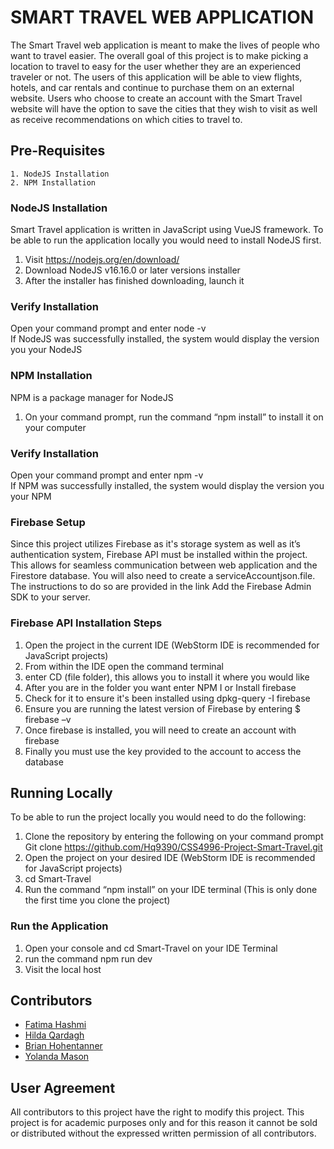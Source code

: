 # SMART TRAVEL WEB APPLICATION  
The Smart Travel web application is meant to make the lives of people who want to travel easier. The overall goal of this project is to make picking a location to travel to easy for the user whether they are an experienced traveler or not. The users of this application will be able to view flights, hotels, and car rentals and continue to purchase them on an external website. Users who choose to create an account with the Smart Travel website will have the option to save the cities that they wish to visit as well as receive recommendations on which cities to travel to. 

## Pre-Requisites
    1. NodeJS Installation
    2. NPM Installation
    
### NodeJS Installation
Smart Travel application is written in JavaScript using VueJS framework. To be able to run the application locally you would need to install NodeJS first.
1. Visit https://nodejs.org/en/download/ 
2. Download NodeJS v16.16.0 or later versions installer
4. After the installer has finished downloading, launch it

### Verify Installation
Open your command prompt and enter
node -v  
If NodeJS was successfully installed, the system would display the version you your NodeJS

### NPM Installation
NPM is a package manager for NodeJS 
1. On your command prompt, run the command “npm install” to install it on your computer

### Verify Installation
Open your command prompt and enter
npm -v  
If NPM was successfully installed, the system would display the version you your NPM

### Firebase Setup
Since this project utilizes Firebase as it's storage system as well as it’s authentication system, Firebase API must be installed within the project. This allows for seamless communication between web application and the Firestore database. You will also need to create a serviceAccountjson.file. The instructions to do so are provided in the link Add the Firebase Admin SDK to your server. 

### Firebase API Installation Steps
1. Open the project in the current IDE (WebStorm IDE is recommended for JavaScript projects)
2. From within the IDE open the command terminal
3. enter CD (file folder), this allows you to install it where you would like
4. After you are in the folder you want enter NPM I or Install firebase
5. Check for it to ensure it's been installed using dpkg-query -I firebase
6. Ensure you are running the latest version of Firebase by entering $ firebase –v
7. Once firebase is installed, you will need to create an account with firebase
8. Finally you must use the key provided to the account to access the database

## Running Locally
To be able to run the project locally you would need to do the following:
1. Clone the repository by entering the following on your command prompt
Git clone https://github.com/Hq9390/CSS4996-Project-Smart-Travel.git
2. Open the project on your desired IDE (WebStorm IDE is recommended for JavaScript projects)
3. cd Smart-Travel
4. Run the command “npm install” on your IDE terminal (This is only done the first time you clone the project)

### Run the Application
1. Open your console and cd Smart-Travel on your IDE Terminal
2. run the command
npm run dev 
3. Visit the local host 

## Contributors

- [Fatima Hashmi ](https://github.com/eu6179)
- [Hilda Qardagh ](https://github.com/Hq9390)
- [Brian Hohentanner ](https://github.com/bhohentanner)
- [Yolanda Mason ](https://github.com/ymason48)

## User Agreement
All contributors to this project have the right to modify this project. This project is for academic purposes only and for this reason it cannot be sold or distributed without the expressed written permission of all contributors. 



